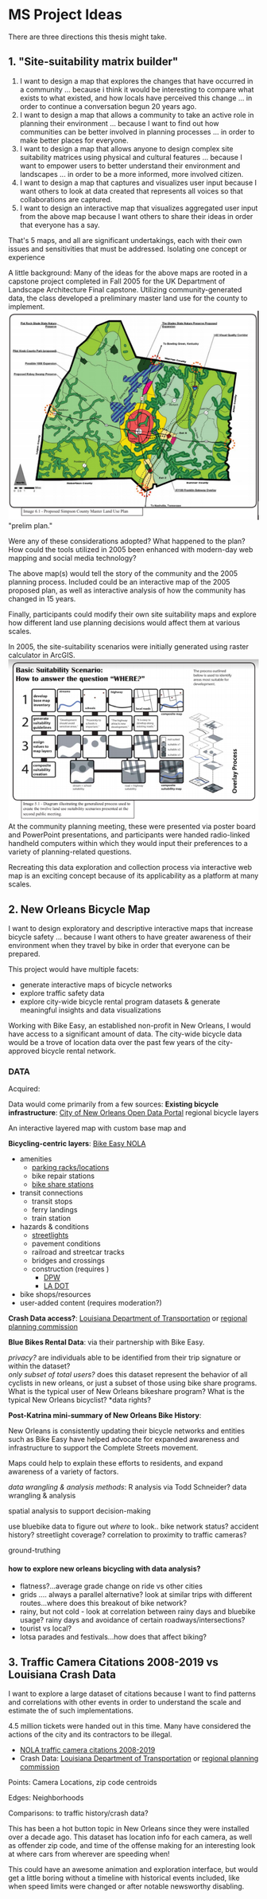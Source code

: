 # MS Project Ideas

There are three directions this thesis might take.

## 1. "Site-suitability matrix builder"

1. I want to design a map that explores the changes that have occurred in a community ... because i think it would be interesting to compare what exists to what existed, and how locals have perceived this change ... in order to continue a conversation begun 20 years ago.
2. I want to design a map that allows a community to take an active role in planning their environment ... because I want to find out how communities can be better involved in planning processes ... in order to make better places for everyone.
3. I want to design a map that allows anyone to design complex site suitability matrices using physical and cultural features ... because I want to empower users to better understand their environment and landscapes ... in order to be a more informed, more involved citizen.
4. I want to design a map that captures and visualizes user input
   because I want others to look at data created that represents all voices
   so that collaborations are captured.
5. I want to design an interactive map that visualizes aggregated user input from the above map because I want others to share their ideas
   in order that everyone has a say.

That's 5 maps, and all are significant undertakings, each with their own issues and sensitivities that must be addressed. Isolating one concept or experience

A little background: Many of the ideas for the above maps are rooted in a capstone project completed in Fall 2005 for the UK Department of Landscape Architecture Final capstone. Utilizing community-generated data, the class developed a preliminary master land use for the county to implement. ![preliminary master plan](./images/gbd3.png) "prelim plan."

Were any of these considerations adopted? What happened to the plan? How could the tools utilized in 2005 been enhanced with modern-day web mapping and social media technology?

The above map(s) would tell the story of the community and the 2005 planning process. Included could be an interactive map of the 2005 proposed plan, as well as interactive analysis of how the community has changed in 15 years.

Finally, participants could modify their own site suitability maps and explore how different land use planning decisions would affect them at various scales.

In 2005, the site-suitability scenarios were initially generated using raster calculator in ArcGIS.![alt text](./images/gbd2.png "suitability scenario builder") At the community planning meeting, these were presented via poster board and PowerPoint presentations, and participants were handed radio-linked handheld computers within which they would input their preferences to a variety of planning-related questions.

Recreating this data exploration and collection process via interactive web map is an exciting concept because of its applicability as a platform at many scales.

## 2. New Orleans Bicycle Map

I want to design exploratory and descriptive interactive maps that increase bicycle safety ... because I want others to have greater awareness of their environment when they travel by bike in order that everyone can be prepared.

This project would have multiple facets:

- generate interactive maps of bicycle networks
- explore traffic safety data
- explore city-wide bicycle rental program datasets & generate meaningful insights and data visualizations

Working with Bike Easy, an established non-profit in New Orleans, I would have access to a significant amount of data. The city-wide bicycle data would be a trove of location data over the past few years of the city-approved bicycle rental network.

<!-- Bike Easy has mapping assets and other needs for maps. -->

### DATA

Acquired:

Data would come primarily from a few sources:
**Existing bicycle infrastructure**: [City of New Orleans Open Data Portal](https://data.nola.gov/Transportation-and-Infrastructure/Bike-Lanes/8npz-j6vy)
regional bicycle layers

An interactive layered map with custom base map and

**Bicycling-centric layers**: [Bike Easy NOLA](http://bikeeasy.org/)

- amenities
  - [parking racks/locations](https://data.nola.gov/Transportation-and-Infrastructure/Bicycle-Parking-Locations/atfa-cmev)
  - bike repair stations
  - [bike share stations](https://data.nola.gov/Transportation-and-Infrastructure/Bike-Share-Stations/3het-ycdr)
- transit connections
  - transit stops
  - ferry landings
  - train station
- hazards & conditions
  - [streetlights](https://data.nola.gov/dataset/Streetlights/ut7r-kcda)
  - pavement conditions
  - railroad and streetcar tracks
  - bridges and crossings
  - construction (requires )
    - [DPW](https://www.nola.gov/dpw/projects/all/)
    - [LA DOT]()
- bike shops/resources
- user-added content (requires moderation?)

**Crash Data access?**: [Louisiana Department of Transportation](ladot.gov)
or
[regional planning commission](norpc.org)

**Blue Bikes Rental Data**: via their partnership with Bike Easy.

_privacy?_ are individuals able to be identified from their trip signature or within the dataset?  
_only subset of total users?_ does this dataset represent the behavior of all cyclists in new orleans, or just a subset of those using bike share programs. What is the typical user of New Orleans bikeshare program? What is the typical New Orleans bicyclist?
\*data rights?

<!-- connection to uber datasets -->

**Post-Katrina mini-summary of New Orleans Bike History**:

New Orleans is consistently updating their bicycle networks and entities such as Bike Easy have helped advocate for expanded awareness and infrastructure to support the Complete Streets movement.

Maps could help to explain these efforts to residents, and expand awareness of a variety of factors.

_data wrangling & analysis methods_:
R analysis via Todd Schneider?
data wrangling & analysis

spatial analysis to support decision-making

use bluebike data to figure out _where_ to look..
bike network status?
accident history?
streetlight coverage?
correlation to proximity to traffic cameras?

ground-truthing

#### how to explore new orleans bicycling with data analysis?

- flatness?...average grade change on ride vs other cities
- grids .... always a parallel alternative? look at similar trips with different routes...where does this breakout of bike network?
- rainy, but not cold - look at correlation between rainy days and bluebike usage? rainy days and avoidance of certain roadways/intersections?
- tourist vs local?
- lotsa parades and festivals...how does that affect biking?

## 3. Traffic Camera Citations 2008-2019 vs Louisiana Crash Data

I want to explore a large dataset of citations
because I want to find patterns and correlations with other events
in order to understand the scale and estimate the of such implementations.

4.5 million tickets were handed out in this time. Many have considered the actions of the city and its contractors to be illegal.

- [NOLA traffic camera citations 2008-2019](https://data.nola.gov/Public-Safety-and-Preparedness/Traffic-Camera-Citations/va3u-jspg)
- Crash Data: [Louisiana Department of Transportation](ladot.gov)
  or
  [regional planning commission](norpc.org)

Points: Camera Locations, zip code centroids

Edges: Neighborhoods

Comparisons: to traffic history/crash data?

This has been a hot button topic in New Orleans since they were installed over a decade ago. This dataset has location info for each camera, as well as offender zip code, and time of the offense making for an interesting look at where cars from wherever are speeding when!

This could have an awesome animation and exploration interface, but would get a little boring without a timeline with historical events included, like when speed limits were changed or after notable newsworthy disabling.
